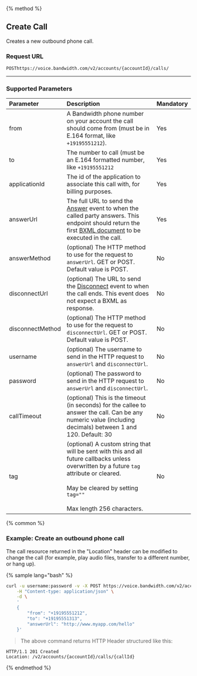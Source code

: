 {% method %}

## Create Call
Creates a new outbound phone call.

### Request URL

<code class="post">POST</code>`https://voice.bandwidth.com/v2/accounts/{accountId}/calls/`

---

### Supported Parameters

| Parameter          | Description                                                                                                                                                                                                             | Mandatory |
|:-------------------|:-------------------------------------------------------------------------------------------------------------------------------------------------------------------------------------------------------------------     |:----------|
| from               | A Bandwidth phone number on your account the call should come from (must be in E.164 format, like `+19195551212`).                                                                                                      | Yes       |
| to                 | The number to call (must be an E.164 formatted number, like `+19195551212`                                                                                                                                              | Yes       |
| applicationId      | The id of the application to associate this call with, for billing purposes.                                                                                                                                            | Yes       |
| answerUrl          | The full URL to send the [Answer](../../bxml/callBacks/answer.md) event to when the called party answers. This endpoint should return the first [BXML document](../../bxml/about.md) to be executed in the call.         | Yes       |
| answerMethod       | (optional) The HTTP method to use for the request to `answerUrl`. GET or POST. Default value is POST.                                                                                                                   | No        |
| disconnectUrl      | (optional) The URL to send the [Disconnect](../../bxml/callBacks/disconnect.md) event to when the call ends. This event does not expect a BXML as response.                                                             | No        |
| disconnectMethod   | (optional) The HTTP method to use for the request to `disconnectUrl`. GET or POST. Default value is POST.                                                                                                               | No        |
| username           | (optional) The username to send in the HTTP request to `answerUrl` and `disconnectUrl`.                                                                                                                                 | No        |
| password           | (optional) The password to send in the HTTP request to `answerUrl` and `disconnectUrl`.                                                                                                                                 | No        |
| callTimeout        | (optional) This is the timeout (in seconds) for the callee to answer the call.  Can be any numeric value (including decimals) between 1 and 120.  Default: 30                                                           | No        |
| tag                | (optional) A custom string that will be sent with this and all future callbacks unless overwritten by a future `tag` attribute or cleared.<br><br>May be cleared by setting `tag=""`<br><br>Max length 256 characters.  | No        |

{% common %}

### Example: Create an outbound phone call

<aside class="alert general small">
<p>
The call resource returned in the "Location" header can be modified to change the call (for example, play audio files, transfer to a different number, or hang up).
</p>
</aside>

{% sample lang="bash" %}

```bash
curl -u username:password -v -X POST https://voice.bandwidth.com/v2/accounts/1234/calls \
	-H "Content-type: application/json" \
	-d \
	'
	{
		"from": "+19195551212",
		"to": "+19195551313",
		"answerUrl": "http://www.myapp.com/hello"
	}'
```

> The above command returns HTTP Header structured like this:

```
HTTP/1.1 201 Created
Location: /v2/accounts/{accountId}/calls/{callId}
```

{% endmethod %}
